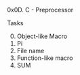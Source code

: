 0x0D. C - Preprocessor

Tasks

0. Object-like Macro
1. Pi
2. File name
3. Function-like macro
4. SUM
